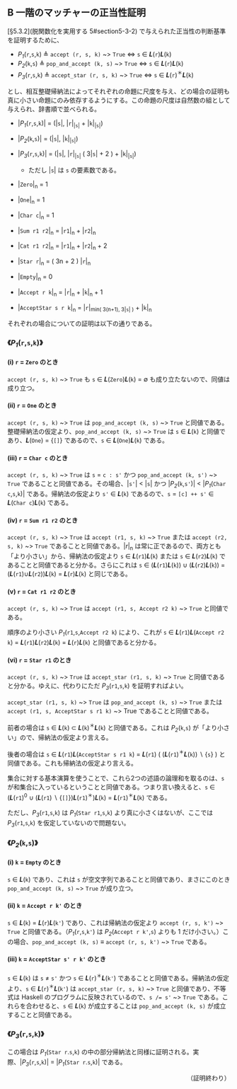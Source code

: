 ## <a name="sectionB">B 一階のマッチャーの正当性証明</a>

[§5.3.2](脱関数化を実用する 5#section5-3-2) で与えられた正当性の判断基準を証明するために、

* *P<sub>1</sub>*(`r`,`s`,`k`) ≜ `accept (r, s, k)` ~> `True` ⇔ `s` ∈ ***L***(`r`)***L***(`k`)
* *P<sub>2</sub>*(`k`,`s`) ≜ `pop_and_accept (k, s)` ~> `True` ⇔ `s` ∈ ***L***(`r`)***L***(`k`)
* *P<sub>3</sub>*(`r`,`s`,`k`) ≜ `accept_star (r, s, k)` ~> `True` ⇔ `s` ∈ ***L***(`r`)<sup>＊</sup>***L***(`k`)

とし、相互整礎帰納法によってそれぞれの命題に尺度を与え、どの場合の証明も真に小さい命題にのみ依存するようにする。この命題の尺度は自然数の組として与えられ、辞書順で並べられる。

* |*P<sub>1</sub>*(`r`,`s`,`k`)| = (|`s`|, |`r`|<sub>|`s`|</sub> + |`k`|<sub>|`s`|</sub>)

* |*P<sub>2</sub>*(`k`,`s`)| = (|`s`|, |`k`|<sub>|`s`|</sub>)

* |*P<sub>3</sub>*(`r`,`s`,`k`)| = (|`s`|, |`r`|<sub>|`s`|</sub> ( 3|`s`| + 2 ) + |`k`|<sub>|`s`|</sub>)

    * ただし |`s`| は `s` の要素数である。

* |`Zero`|<sub>n</sub> = 1

* |`One`|<sub>n</sub> = 1

* |`Char c`|<sub>n</sub> = 1

* |`Sum r1 r2`|<sub>n</sub> = |`r1`|<sub>n</sub> + |`r2`|<sub>n</sub>

* |`Cat r1 r2`|<sub>n</sub> = |`r1`|<sub>n</sub> + |`r2`|<sub>n</sub> + 2

* |`Star r`|<sub>n</sub> = ( 3n + 2 ) |`r`|<sub>n</sub>

* |`Empty`|<sub>n</sub> = 0

* |`Accept r k`|<sub>n</sub> = |`r`|<sub>n</sub> + |`k`|<sub>n</sub> + 1

* |`AcceptStar s r k`|<sub>n</sub> = |`r`|<sub>min( 3(n+1), 3|`s`| )</sub> + |`k`|<sub>n</sub>

それぞれの場合についての証明は以下の通りである。

### 《*P<sub>1</sub>*(`r`,`s`,`k`)》

#### (i) `r` = `Zero` のとき

`accept (r, s, k)` ~> `True` も `s` ∈ ***L***(`Zero`)***L***(`k`) = ∅ も成り立たないので、同値は成り立つ。

#### (ii) `r` = `One` のとき

`accept (r, s, k)` ~> `True` は `pop_and_accept (k, s)` ~> `True` と同値である。整礎帰納法の仮定より、`pop_and_accept (k, s)` ~> `True` は `s` ∈ ***L***(`k`) と同値であり、***L***(`One`) = {`[]`} であるので、`s` ∈ ***L***(`One`)***L***(`k`) である。

#### (iii) `r` = `Char c` のとき

`accept (r, s, k)` ~> `True` は `s` = `c : s'` かつ `pop_and_accept (k, s')` ~> `True` であることと同値である。その場合、|`s'`| < |`s`| かつ |*P<sub>2</sub>*(`k`,`s'`)| < |*P<sub>1</sub>*(`Char c`,`s`,`k`)| である。帰納法の仮定より `s'` ∈ ***L***(`k`) であるので、`s` = `[c] ++ s'` ∈ ***L***(`Char c`)***L***(`k`) である。

#### (iv) `r` = `Sum r1 r2` のとき

`accept (r, s, k)` ~> `True` は `accept (r1, s, k)` ~> `True` または `accept (r2, s, k)` ~> `True` であることと同値である。|*r*|<sub>n</sub> は常に正であるので、両方とも「より小さい」から、帰納法の仮定より `s` ∈ ***L***(`r1`)***L***(`k`) または `s` ∈ ***L***(`r2`)***L***(`k`) であることと同値であると分かる。さらにこれは `s` ∈ (***L***(`r1`)***L***(`k`)) ∪ (***L***(`r2`)***L***(`k`)) = (***L***(`r1`)∪***L***(`r2`))***L***(`k`) = ***L***(`r`)***L***(`k`) と同じである。

#### (v) `r` = `Cat r1 r2` のとき

`accept (r, s, k)` ~> `True` は `accept (r1, s, Accept r2 k)` ~> `True` と同値である。

順序のより小さい *P<sub>1</sub>*(`r1`,`s`,`Accept r2 k`) により、これが `s` ∈ ***L***(`r1`)***L***(`Accept r2 k`) = ***L***(`r1`)***L***(`r2`)***L***(`k`) = ***L***(`r`)***L***(`k`) と同値であると分かる。

#### (vi) `r` = `Star r1` のとき

`accept (r, s, k)` ~> `True` は `accept_star (r1, s, k)` ~> `True` と同値であると分かる。ゆえに、代わりにただ *P<sub>3</sub>*(`r1`,`s`,`k`) を証明すればよい。

`accept_star (r1, s, k)` ~> `True` は `pop_and_accept (k, s)` ~> `True` または `accept (r1, s, AcceptStar s r1 k)` ~> True であることと同値である。

前者の場合は `s` ∈ ***L***(`k`) ⊂ ***L***(`k`)<sup>＊</sup>***L***(`k`) と同値である。これは *P<sub>2</sub>*(`k`,`s`) が「より小さい」ので、帰納法の仮定より言える。

後者の場合は `s` ∈ ***L***(`r1`)***L***(`AcceptStar s r1 k`) = ***L***(`r1`) ( (***L***(`r1`)<sup>＊</sup>***L***(`k`)) ∖ {`s`} ) と同値である。これも帰納法の仮定より言える。

集合に対する基本演算を使うことで、これら2つの述語の論理和を取るのは、`s` が和集合に入っているということと同値である。つまり言い換えると、`s` ∈ (***L***(`r1`)<sup>0</sup> ∪ (***L***(`r1`) ∖ {`[]`})***L***(`r1`)<sup>＊</sup>)***L***(`k`) = ***L***(`r1`)<sup>＊</sup>***L***(`k`) である。

ただし、*P<sub>3</sub>*(`r1`,`s`,`k`) は *P<sub>1</sub>*(`Star r1`,`s`,`k`) より真に小さくはないが、ここでは *P<sub>3</sub>*(`r1`,`s`,`k`) を仮定していないので問題ない。

### 《*P<sub>2</sub>*(`k`,`s`)》

#### (i) `k` = `Empty` のとき

`s` ∈ ***L***(`k`) であり、これは `s` が空文字列であることと同値であり、まさにこのとき `pop_and_accept (k, s)` ~> `True` が成り立つ。

#### (ii) `k` = `Accept r k'` のとき

`s` ∈ ***L***(`k`) = ***L***(`r`)***L***(`k'`) であり、これは帰納法の仮定より `accept (r, s, k')` ~> `True` と同値である。（*P<sub>1</sub>*(`r`,`s`,`k'`) は *P<sub>2</sub>*(`Accept r k'`,`s`) よりも 1 だけ小さい。）この場合、`pop_and_accept (k, s)` ≡ `accept (r, s, k')` ~> `True` である。

#### (iii) `k` = `AcceptStar s' r k'` のとき

`s` ∈ ***L***(`k`) は `s` ≠ `s'` かつ `s` ∈ ***L***(`r`)<sup>＊</sup>***L***(`k'`) であることと同値である。帰納法の仮定より、`s` ∈ ***L***(`r`)<sup>＊</sup>***L***(`k'`) は `accept_star (r, s, k)` ~> `True` と同値であり、不等式は Haskell のプログラムに反映されているので、`s /= s'` ~> `True` である。これらを合わせると、`s` ∈ ***L***(`k`) が成立することは `pop_and_accept (k, s)` が成立することと同値である。

### 《*P<sub>3</sub>*(`r`,`s`,`k`)》

この場合は *P<sub>1</sub>*(`Star r`.`s`,`k`) の中の部分帰納法と同様に証明される。実際、|*P<sub>3</sub>*(`r`,`s`,`k`)| = |*P<sub>1</sub>*(`Star r`.`s`,`k`)| である。

<div align="right">（証明終わり）</div>
